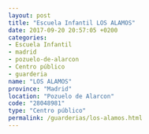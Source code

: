 ```yaml
---
layout: post
title: "Escuela Infantil LOS ALAMOS"
date: 2017-09-20 20:57:05 +0200
categories:
- Escuela Infantil
- madrid
- pozuelo-de-alarcon
- Centro público
- guarderia
name: "LOS ALAMOS"
province: "Madrid"
location: "Pozuelo de Alarcon"
code: "28048981"
type: "Centro público"
permalink: /guarderias/los-alamos.html
---
```

